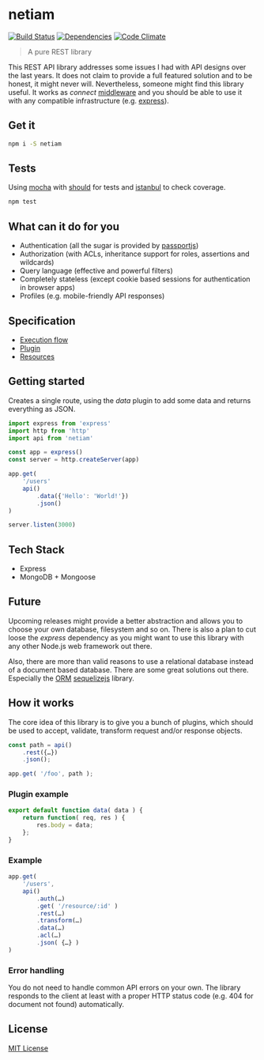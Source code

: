 # netiam

[![Build Status](https://travis-ci.org/netiam/netiam.svg)](https://travis-ci.org/netiam/netiam)
[![Dependencies](https://david-dm.org/netiam/netiam.svg)](https://david-dm.org/netiam/netiam)
[![Code Climate](https://codeclimate.com/github/netiam/netiam/badges/gpa.svg)](https://codeclimate.com/github/netiam/netiam)

> A pure REST library

This REST API library addresses some issues I had with API designs over the
last years. It does not claim to provide a full featured solution and to be
honest, it might never will. Nevertheless, someone might find this library
useful. It works as *connect* [middleware](https://github.com/senchalabs/connect)
and you should be able to use it with any compatible infrastructure
(e.g. [express](http://expressjs.com/)).

## Get it

```bash
npm i -S netiam
```

## Tests

Using [mocha](http://mochajs.org) with [should](http://shouldjs.github.io/) for
tests and [istanbul](https://github.com/gotwarlost/istanbul) to check coverage.

```bash
npm test
```

## What can it do for you

* Authentication (all the sugar is provided by [passportjs](http://passportjs.org/))
* Authorization (with ACLs, inheritance support for roles, assertions and wildcards)
* Query language (effective and powerful filters)
* Completely stateless (except cookie based sessions for authentication in browser apps)
* Profiles (e.g. mobile-friendly API responses)

## Specification

* [Execution flow](docs/flow.md)
* [Plugin](docs/plugins.md)
* [Resources](docs/resources.md)

## Getting started

Creates a single route, using the *data* plugin to add some data and returns
everything as JSON.

```js
import express from 'express'
import http from 'http'
import api from 'netiam'

const app = express()
const server = http.createServer(app)

app.get(
    '/users'
    api()
        .data({'Hello': 'World!'})
        .json()
)

server.listen(3000)
```

## Tech Stack

* Express
* MongoDB + Mongoose

## Future

Upcoming releases might provide a better abstraction and allows you to choose
your own database, filesystem and so on. There is also a plan to cut loose the
*express* dependency as you might want to use this library with any other Node.js
web framework out there.

Also, there are more than valid reasons to use a relational database instead of
a document based database. There are some great solutions out there. Especially
the [ORM](http://en.wikipedia.org/wiki/Object-relational_mapping)
[sequelizejs](http://sequelizejs.com/) library.

## How it works

The core idea of this library is to give you a bunch of plugins,
which should be used to accept, validate, transform request and/or response
objects.

```js
const path = api()
    .rest({…})
    .json();

app.get( '/foo', path );
```

### Plugin example

```js
export default function data( data ) {
    return function( req, res ) {
        res.body = data;
    };
}

```

### Example

```js
app.get(
    '/users',
    api()
        .auth(…)
        .get( '/resource/:id' )
        .rest(…)
        .transform(…)
        .data(…)
        .acl(…)
        .json( {…} )
)
```

### Error handling

You do not need to handle common API errors on your own. The library responds
to the client at least with a proper HTTP status code
(e.g. 404 for document not found) automatically.

## License

[MIT License](http://en.wikipedia.org/wiki/MIT_License)

